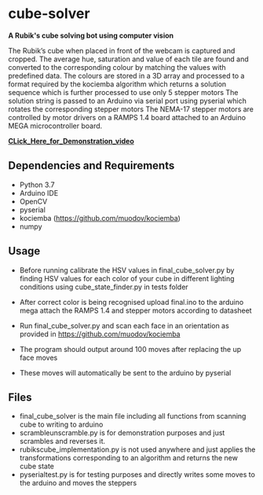 # cube-solver
**A Rubik's cube solving bot using computer vision**

The Rubik’s cube when placed in front of the webcam is captured and cropped.
The average hue, saturation and value of each tile are found and converted to the corresponding colour by matching the values with predefined data.
The colours are stored in a 3D array and processed to a format required by the kociemba algorithm which returns a solution sequence which is further processed to use only 5 stepper motors
The solution string is passed to an Arduino via serial port using pyserial which rotates the corresponding stepper motors
The NEMA-17 stepper motors are controlled by motor drivers on a RAMPS 1.4 board attached to an Arduino MEGA microcontroller board.

[**CLick_Here_for_Demonstration_video**](https://drive.google.com/file/d/1-6ZTKslTy4Fb9Lh-mxQEDyr4JDzn9fTW/view?usp=sharing)

## Dependencies and Requirements
- Python 3.7
- Arduino IDE
- OpenCV
- pyserial
- kociemba (https://github.com/muodov/kociemba)
- numpy

## Usage
- Before running calibrate the HSV values in final_cube_solver.py by finding HSV values for each color of your cube in different lighting conditions using cube_state_finder.py in tests folder 
- After correct color is being recognised upload final.ino to the arduino mega attach the RAMPS 1.4 and stepper motors according to datasheet

- Run final_cube_solver.py and scan each face in an orientation as provided in https://github.com/muodov/kociemba
- The program should output around 100 moves after replacing the up face moves
- These moves will automatically be sent to the arduino by pyserial

## Files
- final_cube_solver is the main file including all functions from scanning cube to writing to arduino
- scrambleunscramble.py is for demonstration purposes and just scrambles and reverses it.
- rubikscube_implementation.py is not used anywhere and just applies the transformations corresponding to an algorithm and returns the new cube state
- pyserialtest.py is for testing purposes and directly writes some moves to the arduino and moves the steppers

